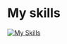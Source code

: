 # My skills
[![My Skills](https://skillicons.dev/icons?i=js,html,css,rust,c,cpp,docker)](https://skillicons.dev)


